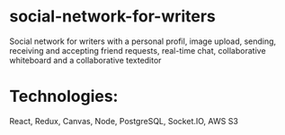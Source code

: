 # social-network-for-writers

Social network for writers with a personal profil, image upload, sending, receiving and accepting friend requests, real-time chat, collaborative whiteboard and a collaborative texteditor

# Technologies: 
React, Redux, Canvas, Node, PostgreSQL, Socket.IO, AWS S3
